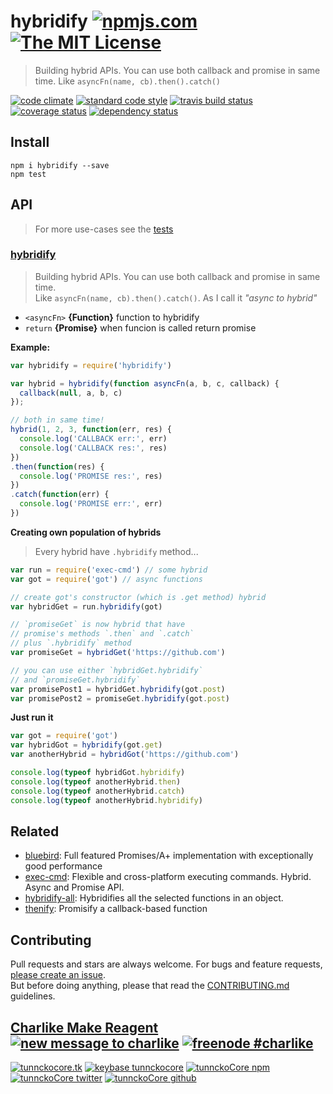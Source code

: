 # hybridify [![npmjs.com][npmjs-img]][npmjs-url] [![The MIT License][license-img]][license-url] 

> Building hybrid APIs. You can use both callback and promise in same time. Like `asyncFn(name, cb).then().catch()`

[![code climate][codeclimate-img]][codeclimate-url] [![standard code style][standard-img]][standard-url] [![travis build status][travis-img]][travis-url] [![coverage status][coveralls-img]][coveralls-url] [![dependency status][david-img]][david-url]


## Install
```
npm i hybridify --save
npm test
```


## API
> For more use-cases see the [tests](./test.js)

### [hybridify](./index.js#L50)
> Building hybrid APIs. You can use both callback and promise in same time.  
Like `asyncFn(name, cb).then().catch()`. As I call it _"async to hybrid"_

- `<asyncFn>` **{Function}** function to hybridify  
- `return` **{Promise}**  when funcion is called return promise

**Example:**

```js
var hybridify = require('hybridify')

var hybrid = hybridify(function asyncFn(a, b, c, callback) {
  callback(null, a, b, c)
});

// both in same time!
hybrid(1, 2, 3, function(err, res) {
  console.log('CALLBACK err:', err)
  console.log('CALLBACK res:', res)
})
.then(function(res) {
  console.log('PROMISE res:', res)
})
.catch(function(err) {
  console.log('PROMISE err:', err)
})
```

**Creating own population of hybrids**
> Every hybrid have `.hybridify` method...

```js
var run = require('exec-cmd') // some hybrid
var got = require('got') // async functions

// create got's constructor (which is .get method) hybrid
var hybridGet = run.hybridify(got)

// `promiseGet` is now hybrid that have
// promise's methods `.then` and `.catch`
// plus `.hybridify` method
var promiseGet = hybridGet('https://github.com')

// you can use either `hybridGet.hybridify`
// and `promiseGet.hybridify`
var promisePost1 = hybridGet.hybridify(got.post)
var promisePost2 = promiseGet.hybridify(got.post)
```

**Just run it**

```js
var got = require('got')
var hybridGot = hybridify(got.get)
var anotherHybrid = hybridGot('https://github.com')

console.log(typeof hybridGot.hybridify)
console.log(typeof anotherHybrid.then)
console.log(typeof anotherHybrid.catch)
console.log(typeof anotherHybrid.hybridify)
```


## Related
- [bluebird](https://github.com/petkaantonov/bluebird): Full featured Promises/A+ implementation with exceptionally good performance
- [exec-cmd](https://github.com/hybridables/exec-cmd): Flexible and cross-platform executing commands. Hybrid. Async and Promise API.
- [hybridify-all](https://github.com/hybridables/hybridify-all#readme): Hybridifies all the selected functions in an object.
- [thenify](https://github.com/thenables/thenify): Promisify a callback-based function


## Contributing

Pull requests and stars are always welcome. For bugs and feature requests, [please create an issue](https://github.com/hybridables/hybridify/issues/new).  
But before doing anything, please that read the [CONTRIBUTING.md](./CONTRIBUTING.md) guidelines.


## [Charlike Make Reagent](http://j.mp/1stW47C) [![new message to charlike][new-message-img]][new-message-url] [![freenode #charlike][freenode-img]][freenode-url]

[![tunnckocore.tk][author-www-img]][author-www-url] [![keybase tunnckocore][keybase-img]][keybase-url] [![tunnckoCore npm][author-npm-img]][author-npm-url] [![tunnckoCore twitter][author-twitter-img]][author-twitter-url] [![tunnckoCore github][author-github-img]][author-github-url]


[npmjs-url]: https://www.npmjs.com/package/hybridify
[npmjs-img]: https://img.shields.io/npm/v/hybridify.svg?label=hybridify

[license-url]: https://github.com/hybridables/hybridify/blob/master/LICENSE.md
[license-img]: https://img.shields.io/badge/license-MIT-blue.svg


[codeclimate-url]: https://codeclimate.com/github/hybridables/hybridify
[codeclimate-img]: https://img.shields.io/codeclimate/github/hybridables/hybridify.svg

[travis-url]: https://travis-ci.org/hybridables/hybridify
[travis-img]: https://img.shields.io/travis/hybridables/hybridify.svg

[coveralls-url]: https://coveralls.io/r/hybridables/hybridify
[coveralls-img]: https://img.shields.io/coveralls/hybridables/hybridify.svg

[david-url]: https://david-dm.org/hybridables/hybridify
[david-img]: https://img.shields.io/david/hybridables/hybridify.svg

[standard-url]: https://github.com/feross/standard
[standard-img]: https://img.shields.io/badge/code%20style-standard-brightgreen.svg


[author-www-url]: http://www.tunnckocore.tk
[author-www-img]: https://img.shields.io/badge/www-tunnckocore.tk-fe7d37.svg

[keybase-url]: https://keybase.io/tunnckocore
[keybase-img]: https://img.shields.io/badge/keybase-tunnckocore-8a7967.svg

[author-npm-url]: https://www.npmjs.com/~tunnckocore
[author-npm-img]: https://img.shields.io/badge/npm-~tunnckocore-cb3837.svg

[author-twitter-url]: https://twitter.com/tunnckoCore
[author-twitter-img]: https://img.shields.io/badge/twitter-@tunnckoCore-55acee.svg

[author-github-url]: https://github.com/tunnckoCore
[author-github-img]: https://img.shields.io/badge/github-@tunnckoCore-4183c4.svg

[freenode-url]: http://webchat.freenode.net/?channels=charlike
[freenode-img]: https://img.shields.io/badge/freenode-%23charlike-5654a4.svg

[new-message-url]: https://github.com/tunnckoCore/messages
[new-message-img]: https://img.shields.io/badge/send%20me-message-green.svg